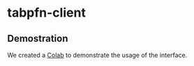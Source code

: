 # tabpfn-client

## Demostration
We created a [Colab](https://colab.research.google.com/gist/liam-sbhoo/a78a0fab40d8940c218cf2dc3b4f2bf8/tabpfndemo.ipynb) to demonstrate the usage of the interface.
